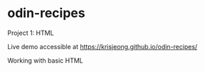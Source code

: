 # odin-recipes
Project 1: HTML

Live demo accessible at https://krisjeong.github.io/odin-recipes/

Working with basic HTML
